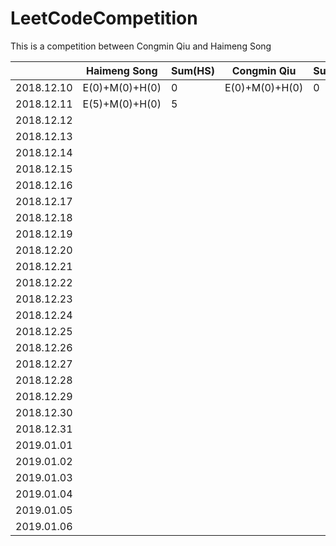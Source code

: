# LeetCodeCompetition
This is a competition between Congmin Qiu and Haimeng Song


|            | Haimeng Song   | Sum(HS) | Congmin Qiu    | Sum(CQ) |
| ---------- | -------------- | ------- | -------------- | ------- |
| 2018.12.10 | E(0)+M(0)+H(0) | 0       | E(0)+M(0)+H(0) | 0       |
| 2018.12.11 | E(5)+M(0)+H(0) | 5       |                |         |
| 2018.12.12 |                |         |                |         |
| 2018.12.13 |                |         |                |         |
| 2018.12.14 |                |         |                |         |
| 2018.12.15 |                |         |                |         |
| 2018.12.16 |                |         |                |         |
| 2018.12.17 |                |         |                |         |
| 2018.12.18 |                |         |                |         |
| 2018.12.19 |                |         |                |         |
| 2018.12.20 |                |         |                |         |
| 2018.12.21 |                |         |                |         |
| 2018.12.22 |                |         |                |         |
| 2018.12.23 |                |         |                |         |
| 2018.12.24 |                |         |                |         |
| 2018.12.25 |                |         |                |         |
| 2018.12.26 |                |         |                |         |
| 2018.12.27 |                |         |                |         |
| 2018.12.28 |                |         |                |         |
| 2018.12.29 |                |         |                |         |
| 2018.12.30 |                |         |                |         |
| 2018.12.31 |                |         |                |         |
| 2019.01.01 |                |         |                |         |
| 2019.01.02 |                |         |                |         |
| 2019.01.03 |                |         |                |         |
| 2019.01.04 |                |         |                |         |
| 2019.01.05 |                |         |                |         |
| 2019.01.06 |                |         |                |         |
